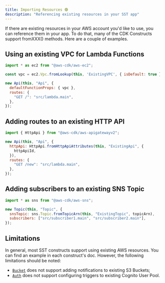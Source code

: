 ```yaml
---
title: Importing Resources 🟢
description: "Referencing existing resources in your SST app"
---
```


If there are existing resources in your AWS account you'd like to use, you can reference them in your app. To do that, many of the CDK Constructs support fromXXX() methods.  Here are a couple of examples.

## Using an existing VPC for Lambda Functions

```js {3,6}
import * as ec2 from "@aws-cdk/aws-ec2";

const vpc = ec2.Vpc.fromLookup(this, 'ExistingVPC', { isDefault: true });

new Api(this, "Api", {
  defaultFunctionProps: { vpc },
  routes: {
    "GET /": "src/lambda.main",
  },
});
```

## Adding routes to an existing HTTP API

```js {4-6}
import { HttpApi } from "@aws-cdk/aws-apigatewayv2";

new Api(this, "Api", {
  httpApi: HttpApi.fromHttpApiAttributes(this, "ExistingApi", {
    httpApiId,
  }),
  routes: {
    "GET /new": "src/lambda.main",
  },
});
```

## Adding subscribers to an existing SNS Topic

```js {4}
import * as sns from "@aws-cdk/aws-sns";

new Topic(this, "Topic", {
  snsTopic: sns.Topic.fromTopicArn(this, "ExistingTopic", topicArn),
  subscribers: ["src/subscriber1.main", "src/subscriber2.main"],
});
```

## Limitations

In general, most SST constructs support using existing AWS resources. You can find an example in each construct's doc. However, the following limitations should be noted:

- [`Bucket`](../constructs/Bucket.md) does not support adding notifications to existing S3 Buckets;
- [`Auth`](../constructs/Auth.md) does not support configuring triggers to existing Cognito User Pool.

